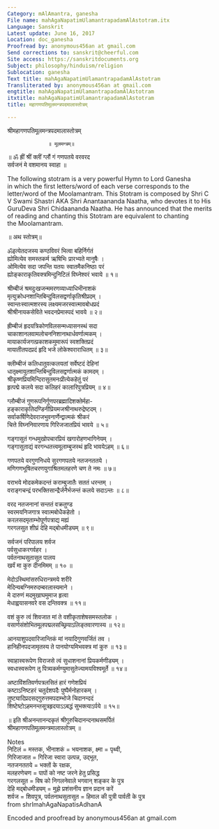 ```yaml
---
Category: mAlAmantra, ganesha
File name: mahAgaNapatimUlamantrapadamAlAstotram.itx
Language: Sanskrit
Latest update: June 16, 2017
Location: doc_ganesha
Proofread by: anonymous456an at gmail.com
Send corrections to: sanskrit@cheerful.com
Site access: https://sanskritdocuments.org
Subject: philosophy/hinduism/religion
Sublocation: ganesha
Text title: mahAgaNapatimUlamantrapadamAlAstotram
Transliterated by: anonymous456an at gmail.com
engtitle: mahAgaNapatimUlamantrapadamAlAstotram
itxtitle: mahAgaNapatimUlamantrapadamAlAstotram
title: महागणपतिमूलमन्त्रपदमालास्तोत्रम्

---
```

  
 श्रीमहागणपतिमूलमन्त्रपदमालास्तोत्रम्   
  
                 ॥ मूलमन्त्रम्॥  
  
॥ ॐ ह्रीं श्रीं क्लीं ग्लौं गं गणपतये वरवरद  
              सर्वजनं मे वशमानय स्वाहा ॥  
  
  
The following stotram is a very powerful Hymn to Lord Ganesha  
in which the first letters/word of each verse corresponds to the  
letter/word of the Moolamantram. This Stotram is composed by Shri C  
V Swami Shastri AKA Shri Anantaananda Naatha, who devotes it to His  
GuruDeva Shri Chidaananda Naatha. He has announced that the merits  
of reading and chanting this Stotram are equivalent to chanting  
the Moolamantram.  
  
॥ अथ स्तोत्रम्॥  
  
ॐइत्येतदजस्य कण्ठविवरं भित्वा बहिर्निर्गतं  
ह्योमित्येव समस्तकर्म ऋषिभिः प्रारभ्यते मानुषैः ।  
ओमित्येव सदा जपन्ति यतयः स्वातमैकनिष्ठाः परं  
ह्योङ्काराकृतिवक्त्रमिन्दुनिटिलं विघ्नेश्वरं भवाये ॥ १॥  
  
श्रीम्बीजं श्रमदुःखजन्ममरणव्याध्याधिभीनाशकं  
मृत्युक्रोधनशान्तिबिन्दुविलसद्वर्णाकृतिश्रीप्रदम् ।  
स्वान्तःस्वात्मशरस्य लक्ष्यमजरस्वात्मावबोधप्रदं  
श्रीश्रीनायकसेविते भवदनप्रेमास्पदं भावये ॥ २॥  
  
ह्रीम्बीजं हृदयत्रिकोणविलसन्मध्यासनस्थं सदा  
चाकाशानलवामलोचननिशानाथार्धवर्णात्मकम् ।  
मायाकार्यजगत्प्रकाशकमुमारूपं स्वशक्तिप्रदं  
मायातीतपदप्रदं हृदि भजे लोकेश्वराराधितम् ॥ ३॥  
  
क्लीम्बीजं कलिधातुवत्कलयतां सर्वेष्टदं देहिनां  
धातृक्ष्मायुतशान्तिबिन्दुविलसद्वर्णात्मकं कामदम् ।  
श्रीकृष्णप्रियमिन्दिरासुतमनःप्रीत्येकहेतुं परं  
हृत्पद्मे कलये सदा कलिहरं कालारिपुत्रप्रियम् ॥ ४॥  
  
ग्लौम्बीजं गुणरूपनिर्गुणपरब्रह्मादिशक्तेर्महा-  
हङ्काराकृतिदण्डिनीप्रियमजश्रीनाथरुद्रेष्टदम् ।  
सर्वाकर्षिणिदेवराजभुवनार्णेन्द्वात्मकं श्रीकरं  
चित्ते विघ्ननिवारणाय गिरिजजातप्रियं भावये ॥ ५॥  
  
गङ्गासुतं गन्धमुखोपचारप्रियं खगारोहणभागिनेयम् ।  
गङ्गासुताद्यं वरगन्धतत्त्वमूलाम्बुजस्थं हृदि भावयेऽहम् ॥ ६॥  
  
गणपतये वरगुणनिधये सुरगणपतये नतजनततये ।  
मणिगणभूषितचरणयुगाश्रितमलहरणे चण ते नमः ॥ ७॥  
  
वराभये मोदकमेकदन्तं कराम्बुजातैः सततं धरन्तम् ।  
वराङ्गचन्द्रं परभक्तिसान्द्रैर्जनैर्भजन्तं कलये सदाऽन्तः ॥ ८॥  
  
वरद नतजनानां सन्ततं वक्रतुण्ड  
स्वरमयनिजगात्र स्वात्मबोधैकहेतो ।  
करलसदमृताम्भोपूर्णपत्राद्य मह्यं  
गरगलसुत शीघ्रं देहि मद्बोधमीड्यम् ॥ ९॥  
  
सर्वजनं परिपालय शर्वज  
पर्वसुधाकरगर्वहर ।  
पर्वतनाथसुतासुत पालय  
खर्वं मा कुरु दीनमिमम् ॥ १० ॥  
  
मेदोऽस्थिमांसरुधिरान्त्रमये शरीरे  
मेदिन्यबग्निमरुदम्बरलास्यमाने ।  
मे दारुणं मदमुखाघमुमाज हृत्वा  
मेधाह्वयासनवरे वस दन्तिवक्त्र ॥ ११॥  
  
वशं कुरु त्वं शिवजात मां ते वशीकृताशेषसमस्तलोक ।  
वसार्णसंशोभितमूलपद्मलसच्छ्रियाऽलिङ्तवारणास्य ॥ १२॥  
  
आनयाशुपदवारिजान्तिकं मां नयादिगुणवर्जितं तव ।  
हानिहीनपदजामृतस्य ते पानयोग्यमिभवक्त्र मां कुरु ॥ १३॥  
  
स्वाहास्वरूपेण विराजसे त्वं सुधाशनानां प्रियकर्मणीड्यम् ।  
स्वधास्वरूपेण तु पित्र्यकर्मण्युमासुतेज्यामयविश्वमूर्ते ॥ १४॥  
  
अष्टाविंशतिवर्णपत्रलसितं हारं गणेशप्रियं  
कष्टाऽनिष्टहरं चतुर्दशपदैः पुष्पैर्मनोहारकम् ।  
तुष्ट्यादिप्रदसद्गुरुत्तमपदाम्भोजे चिदानन्ददं  
शिष्टेष्टोऽहमनन्तसूत्रहृदयाऽऽबद्धं सुभक्त्याऽर्पये ॥ १५॥  
  
॥ इति श्रीअनन्तानन्दकृतं श्रीगुरुचिदानन्दनाथसमर्पितं  
श्रीमहागणपतिमूलमन्त्रमालास्तोत्रम् ॥  
  
Notes  
निटिलं = मस्तक, भीनाशकं = भयनाशक, क्ष्मा = पृथ्वी,  
गिरिजाजात = गिरिजा स्वारा उत्पन्न, उद्भूत,  
नतजनततये = भक्तों के रक्षक,  
मलहरणेचण = पापों को नष्ट जरने हेतु प्रसिद्ध  
गरगलसूत = विष को निगलनेवाले भगवान् शङ्कर के पुत्र  
देहि मद्बोधमीड्यम् = मुझे प्रशंसनीय ज्ञान प्रदान करें  
शर्वज = शिवपुत्र, पर्वतनाथसुतासुत = हिमाल की पुत्री पार्वती के पुत्र  
 from shrImahAgaNapatisAdhanA  
  
Encoded and proofread by anonymous456an at gmail.com  
  
